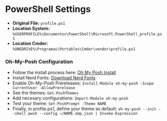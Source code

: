 # PowerShell Settings

- **Original File:** `profile.ps1`
- **Location System:** `%USERPROFILE%\Documentos\PowerShell\Microsoft.PowerShell_profile.ps1`
- **Location Cmder:** `%ONEDRIVE%\Programas\Portables\Cmder\vendor\profile.ps1`

### Oh-My-Posh Configuration

- Follow the install process here: [Oh My Posh Install](https://ohmyposh.dev/docs/windows)
- Install Nerd Fonts: [Download Nerd Fonts](https://github.com/giosepeluiz/workflow-defaults/tree/main/windows-terminal-settings/nerd-fonts)
- Enable Oh-My-Posh Prereleases: `Install-Module oh-my-posh -Scope CurrentUser -AllowPrerelease`
- See the themes: `Get-PoshThemes`
- Add necesary configurations: `Import-Module oh-my-posh`
- Test your theme: `Set-PoshPrompt -Theme NAME`
- Finally, in profile.ps1, define your theme as default: `oh-my-posh --init --shell pwsh --config ~/NAME.omp.json | Invoke-Expression`